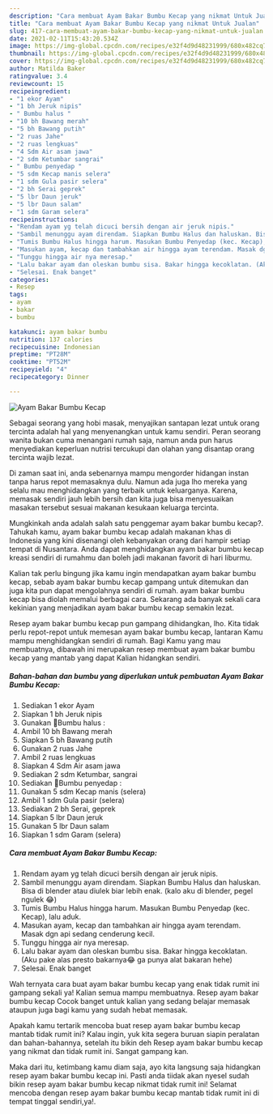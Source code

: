```yaml
---
description: "Cara membuat Ayam Bakar Bumbu Kecap yang nikmat Untuk Jualan"
title: "Cara membuat Ayam Bakar Bumbu Kecap yang nikmat Untuk Jualan"
slug: 417-cara-membuat-ayam-bakar-bumbu-kecap-yang-nikmat-untuk-jualan
date: 2021-02-11T15:43:20.534Z
image: https://img-global.cpcdn.com/recipes/e32f4d9d48231999/680x482cq70/ayam-bakar-bumbu-kecap-foto-resep-utama.jpg
thumbnail: https://img-global.cpcdn.com/recipes/e32f4d9d48231999/680x482cq70/ayam-bakar-bumbu-kecap-foto-resep-utama.jpg
cover: https://img-global.cpcdn.com/recipes/e32f4d9d48231999/680x482cq70/ayam-bakar-bumbu-kecap-foto-resep-utama.jpg
author: Matilda Baker
ratingvalue: 3.4
reviewcount: 15
recipeingredient:
- "1 ekor Ayam"
- "1 bh Jeruk nipis"
- " Bumbu halus "
- "10 bh Bawang merah"
- "5 bh Bawang putih"
- "2 ruas Jahe"
- "2 ruas lengkuas"
- "4 Sdm Air asam jawa"
- "2 sdm Ketumbar sangrai"
- " Bumbu penyedap "
- "5 sdm Kecap manis selera"
- "1 sdm Gula pasir selera"
- "2 bh Serai geprek"
- "5 lbr Daun jeruk"
- "5 lbr Daun salam"
- "1 sdm Garam selera"
recipeinstructions:
- "Rendam ayam yg telah dicuci bersih dengan air jeruk nipis."
- "Sambil menunggu ayam direndam. Siapkan Bumbu Halus dan haluskan. Bisa di blender atau diulek biar lebih enak. (kalo aku di blender, pegel ngulek 😂)"
- "Tumis Bumbu Halus hingga harum. Masukan Bumbu Penyedap (kec. Kecap), lalu aduk."
- "Masukan ayam, kecap dan tambahkan air hingga ayam terendam. Masak dgn api sedang cenderung kecil."
- "Tunggu hingga air nya meresap."
- "Lalu bakar ayam dan oleskan bumbu sisa. Bakar hingga kecoklatan. (Aku pake alas presto bakarnya😂 ga punya alat bakaran hehe)"
- "Selesai. Enak banget"
categories:
- Resep
tags:
- ayam
- bakar
- bumbu

katakunci: ayam bakar bumbu 
nutrition: 137 calories
recipecuisine: Indonesian
preptime: "PT28M"
cooktime: "PT52M"
recipeyield: "4"
recipecategory: Dinner

---
```



![Ayam Bakar Bumbu Kecap](https://img-global.cpcdn.com/recipes/e32f4d9d48231999/680x482cq70/ayam-bakar-bumbu-kecap-foto-resep-utama.jpg)

Sebagai seorang yang hobi masak, menyajikan santapan lezat untuk orang tercinta adalah hal yang menyenangkan untuk kamu sendiri. Peran seorang  wanita bukan cuma menangani rumah saja, namun anda pun harus menyediakan keperluan nutrisi tercukupi dan olahan yang disantap orang tercinta wajib lezat.

Di zaman  saat ini, anda sebenarnya mampu mengorder hidangan instan tanpa harus repot memasaknya dulu. Namun ada juga lho mereka yang selalu mau menghidangkan yang terbaik untuk keluarganya. Karena, memasak sendiri jauh lebih bersih dan kita juga bisa menyesuaikan masakan tersebut sesuai makanan kesukaan keluarga tercinta. 



Mungkinkah anda adalah salah satu penggemar ayam bakar bumbu kecap?. Tahukah kamu, ayam bakar bumbu kecap adalah makanan khas di Indonesia yang kini disenangi oleh kebanyakan orang dari hampir setiap tempat di Nusantara. Anda dapat menghidangkan ayam bakar bumbu kecap kreasi sendiri di rumahmu dan boleh jadi makanan favorit di hari liburmu.

Kalian tak perlu bingung jika kamu ingin mendapatkan ayam bakar bumbu kecap, sebab ayam bakar bumbu kecap gampang untuk ditemukan dan juga kita pun dapat mengolahnya sendiri di rumah. ayam bakar bumbu kecap bisa diolah memalui berbagai cara. Sekarang ada banyak sekali cara kekinian yang menjadikan ayam bakar bumbu kecap semakin lezat.

Resep ayam bakar bumbu kecap pun gampang dihidangkan, lho. Kita tidak perlu repot-repot untuk memesan ayam bakar bumbu kecap, lantaran Kamu mampu menghidangkan sendiri di rumah. Bagi Kamu yang mau membuatnya, dibawah ini merupakan resep membuat ayam bakar bumbu kecap yang mantab yang dapat Kalian hidangkan sendiri.

<!--inarticleads1-->

##### Bahan-bahan dan bumbu yang diperlukan untuk pembuatan Ayam Bakar Bumbu Kecap:

1. Sediakan 1 ekor Ayam
1. Siapkan 1 bh Jeruk nipis
1. Gunakan  🔪Bumbu halus :
1. Ambil 10 bh Bawang merah
1. Siapkan 5 bh Bawang putih
1. Gunakan 2 ruas Jahe
1. Ambil 2 ruas lengkuas
1. Siapkan 4 Sdm Air asam jawa
1. Sediakan 2 sdm Ketumbar, sangrai
1. Sediakan  🔪Bumbu penyedap :
1. Gunakan 5 sdm Kecap manis (selera)
1. Ambil 1 sdm Gula pasir (selera)
1. Sediakan 2 bh Serai, geprek
1. Siapkan 5 lbr Daun jeruk
1. Gunakan 5 lbr Daun salam
1. Siapkan 1 sdm Garam (selera)




<!--inarticleads2-->

##### Cara membuat Ayam Bakar Bumbu Kecap:

1. Rendam ayam yg telah dicuci bersih dengan air jeruk nipis.
1. Sambil menunggu ayam direndam. Siapkan Bumbu Halus dan haluskan. Bisa di blender atau diulek biar lebih enak. (kalo aku di blender, pegel ngulek 😂)
1. Tumis Bumbu Halus hingga harum. Masukan Bumbu Penyedap (kec. Kecap), lalu aduk.
1. Masukan ayam, kecap dan tambahkan air hingga ayam terendam. Masak dgn api sedang cenderung kecil.
1. Tunggu hingga air nya meresap.
1. Lalu bakar ayam dan oleskan bumbu sisa. Bakar hingga kecoklatan. (Aku pake alas presto bakarnya😂 ga punya alat bakaran hehe)
1. Selesai. Enak banget




Wah ternyata cara buat ayam bakar bumbu kecap yang enak tidak rumit ini gampang sekali ya! Kalian semua mampu membuatnya. Resep ayam bakar bumbu kecap Cocok banget untuk kalian yang sedang belajar memasak ataupun juga bagi kamu yang sudah hebat memasak.

Apakah kamu tertarik mencoba buat resep ayam bakar bumbu kecap mantab tidak rumit ini? Kalau ingin, yuk kita segera buruan siapin peralatan dan bahan-bahannya, setelah itu bikin deh Resep ayam bakar bumbu kecap yang nikmat dan tidak rumit ini. Sangat gampang kan. 

Maka dari itu, ketimbang kamu diam saja, ayo kita langsung saja hidangkan resep ayam bakar bumbu kecap ini. Pasti anda tiidak akan nyesel sudah bikin resep ayam bakar bumbu kecap nikmat tidak rumit ini! Selamat mencoba dengan resep ayam bakar bumbu kecap mantab tidak rumit ini di tempat tinggal sendiri,ya!.

